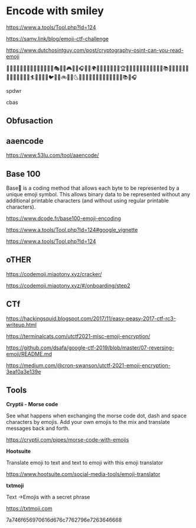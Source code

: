 # Encode with smiley

https://www.a.tools/Tool.php?Id=124

https://samy.link/blog/emoji-ctf-challenge

https://www.dutchosintguy.com/post/cryptography-osint-can-you-read-emoji

🌟🍕🐶🎉🚀🍓🌈🍔🐱🎵🔥🍎🌸🐻🎭🍇🐢🎮🌞🍩🎧🐥🍪🌍✨🍋🍫🍍🎲🐧🍦🏆🐨🎯🍿🐸🌼🎹🎤🍒🌷🐰🍑📚🎲🏀🍹🌟🚴🐒🍭🍤🌊🐝🍺📖🍗🏄🎥🚤🎸🌻🐦🍵🏡🚲🎁🍎🌜🐾🍬🍔🎨🌳🐷🍉🎻✨🍩🌈🐾🍪📚🍍🎧



spdwr

cbas

## Obfusaction

## aaencode

https://www.53lu.com/tool/aaencode/

## Base 100

Base💯 is a coding method that allows each byte to be represented by a unique emoji symbol. This allows binary data to be represented without any additional printable characters (and without using regular printable characters).

https://www.dcode.fr/base100-emoji-encoding

https://www.a.tools/Tool.php?Id=124#google_vignette

https://www.a.tools/Tool.php?Id=124

## oTHER

https://codemoji.miaotony.xyz/cracker/

https://codemoji.miaotony.xyz/#/onboarding/step2

## CTf

https://hackingsquid.blogspot.com/2017/11/easy-peasy-2017-ctf-rc3-writeup.html

https://terminalcats.com/utctf2021-misc-emoji-encryption/

https://github.com/dsafa/google-ctf-2019/blob/master/07-reversing-emoji/README.md

https://medium.com/@cron-swanson/utctf-2021-emoji-encryption-3eaf0a3e139e

## Tools

**Cryptii - Morse code**

See what happens when exchanging the morse code dot, dash and space characters by emojis. Add your own emojis to the mix and translate messages back and forth.

https://cryptii.com/pipes/morse-code-with-emojis

**Hootsuite**

Translate emoji to text and text to emoji with this emoji translator

https://www.hootsuite.com/social-media-tools/emoji-translator

**txtmoji** 

Text →Emojis with a secret phrase

https://txtmoji.com

7a746f656970616d676c7762796e7263646668

